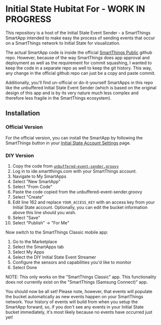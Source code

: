 # Initial State Hubitat For  - WORK IN PROGRESS

This repository is a host of the Initial State Event Sender - a SmartThings SmartApp intended to make easy the process of sending events that occur on a SmartThings network to Initial State for visualization.

The actual SmartApp code is inside the official [SmartThings Public](https://github.com/SmartThingsCommunity/SmartThingsPublic/blob/master/smartapps/initialstate-events/initial-state-event-streamer.src/initial-state-event-streamer.groovy) github repo. However, because of the way SmartThings does app approval and deployment as well as the requirement for commit squashing, I wanted to keep the code in a separate repo as well to keep the git history. This way, any change in the official github repo can just be a copy and paste commit.

Additionally, you'll find un-official or do-it-yourself SmartApps in this repo like the unbuffered Initial State Event Sender (which is based on the original design of this app and is by its very nature much less complex and therefore less fragile in the SmartThings ecosystem).

## Installation


### Official Version
For the official version, you can install the SmartApp by following the SmartThings button in your [Initial State Account Settings](https://www.initialstate.com/app#/account) page.

### DIY Version

1. Copy the code from [`unbuffered-event-sender.groovy`](https://raw.githubusercontent.com/davidsulpy/initialstate-smartapp/master/unbuffered-event-sender.groovy)
2. Log in to ide.smartthings.com with your SmartThings account.
3. Navigate to My SmartApps
4. Select "New SmartApp"
5. Select "From Code"
6. Paste the code copied from the unbuffered-event-sender.groovy
7. Select "Create"
8. Edit line 162 and replace `YOUR_ACCESS_KEY` with an access key from your Initial State account. Optionally, you can edit the bucket information above this line should you wish.
9. Select "Save"
10. Select "Publish" -> "For Me"

Now switch to the SmartThings Classic mobile app:

1. Go to the Marketplace
2. Select the SmartApps tab
3. Select My Apps
4. Select the DIY Initial State Event Streamer
5. Configure the sensors and capabilities you'd like to monitor
6. Select Done

NOTE: This only works on the "SmartThings Classic" app. This functionality does not currently exist on the "SmartThings (Samsung Connect)" app.

You should now be all set! Please note, however, that events will populate the bucket automatically as new events happen on your SmartThings network. Your history of events will build from when you setup the SmartApp forward, so, if you don't see any events in your Initial State bucket immediately, it's most likely because no events have occurred just yet!
